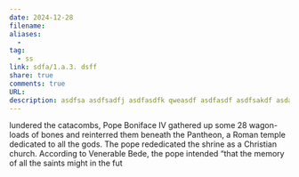 ```yaml
---
date: 2024-12-28
filename:
aliases:
  - 
tag:
  - ss
link: sdfa/1.a.3. dsff 
share: true
comments: true
URL:
description: asdfsa asdfsadfj asdfasdfk qweasdf asdfasdf asdfsakdf asdasdf asdfsdfsdf asdfasf asdf sadfa sdfasdfk asdf 
---
```


lundered the catacombs, Pope Boniface IV gathered up some 28 wagon-loads of bones and reinterred them beneath the Pantheon, a Roman temple dedicated to all the gods. The pope rededicated the shrine as a Christian church. According to Venerable Bede, the pope intended “that the memory of all the saints might in the fut